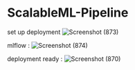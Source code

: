 # ScalableML-Pipeline

set up deployment
![Screenshot (873)](https://github.com/user-attachments/assets/28975ca0-74b9-4819-8587-8848f4714971)

mlflow :
![Screenshot (874)](https://github.com/user-attachments/assets/7f96364c-fc35-467f-aa04-d16d32f74f49)

deployment ready : 
![Screenshot (870)](https://github.com/user-attachments/assets/234227a3-397d-431f-a82d-ea345d42f864)
